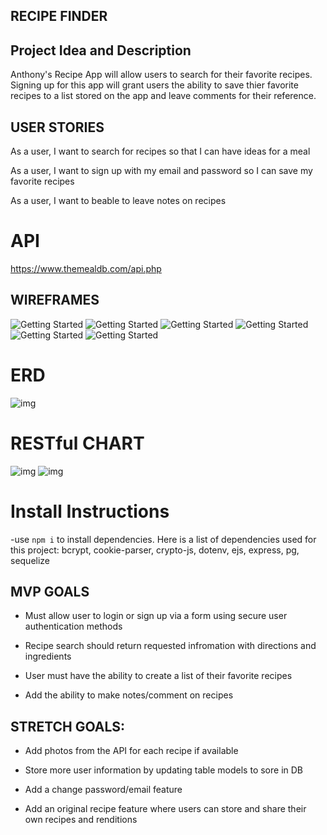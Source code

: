 ## RECIPE FINDER

## Project Idea and Description

Anthony's Recipe App will allow users to search for their favorite recipes. Signing up for this app will grant users the ability to save thier favorite recipes to a list stored on the app and leave comments for their reference.  

## USER STORIES

As a user, I want to search for recipes so that I can have ideas for a meal

As a user, I want to sign up with my email and password so I can save my favorite recipes

As a user, I want to beable to leave notes on recipes 

# API

https://www.themealdb.com/api.php

## WIREFRAMES

![Getting Started](Photos/Wireframe1.png)
![Getting Started](Photos/Wireframe2.png)
![Getting Started](Photos/Wireframe3.png)
![Getting Started](Photos/Wireframe4.png)
![Getting Started](Photos/Wireframe5.png)
![Getting Started](Photos/Wireframe6.png)



# ERD
![img](Photos/ERD.png)

# RESTful CHART

![img](Photos/RESTful_chart_1.png)
![img](Photos/RESTful_chart_2.png)

# Install Instructions

-use `npm i` to install dependencies. Here is a list of dependencies used for this project:
    bcrypt, cookie-parser, crypto-js, dotenv, ejs, express, pg, sequelize

## MVP GOALS

- Must allow user to login or sign up via a form using secure user authentication methods

- Recipe search should return requested infromation with directions and ingredients 

- User must have the ability to create a list of their favorite recipes

- Add the ability to make notes/comment on recipes

## STRETCH GOALS:

- Add photos from the API for each recipe if available 

- Store more user information by updating table models to sore in DB

- Add a change password/email feature

- Add an original recipe feature where users can store and share their own recipes and renditions
